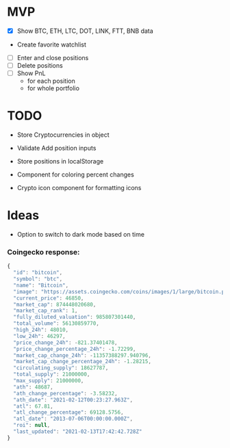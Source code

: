 # MVP

- [X] Show BTC, ETH, LTC, DOT, LINK, FTT, BNB data
- Create favorite watchlist

- [ ] Enter and close positions
- [ ] Delete positions
- [ ] Show PnL
  - for each position
  - for whole portfolio

# TODO

- Store Cryptocurrencies in object

- Validate Add position inputs

- Store positions in localStorage

- Component for coloring percent changes
- Crypto icon component for formatting icons

# Ideas

- Option to switch to dark mode based on time

### Coingecko response:

```js
{
  "id": "bitcoin",
  "symbol": "btc",
  "name": "Bitcoin",
  "image": "https://assets.coingecko.com/coins/images/1/large/bitcoin.png?1547033579",
  "current_price": 46850,
  "market_cap": 874448020680,
  "market_cap_rank": 1,
  "fully_diluted_valuation": 985807301440,
  "total_volume": 56130859770,
  "high_24h": 48010,
  "low_24h": 46297,
  "price_change_24h": -821.37401478,
  "price_change_percentage_24h": -1.72299,
  "market_cap_change_24h": -11357388297.940796,
  "market_cap_change_percentage_24h": -1.28215,
  "circulating_supply": 18627787,
  "total_supply": 21000000,
  "max_supply": 21000000,
  "ath": 48687,
  "ath_change_percentage": -3.58232,
  "ath_date": "2021-02-12T00:23:27.963Z",
  "atl": 67.81,
  "atl_change_percentage": 69128.5756,
  "atl_date": "2013-07-06T00:00:00.000Z",
  "roi": null,
  "last_updated": "2021-02-13T17:42:42.728Z"
}
```
